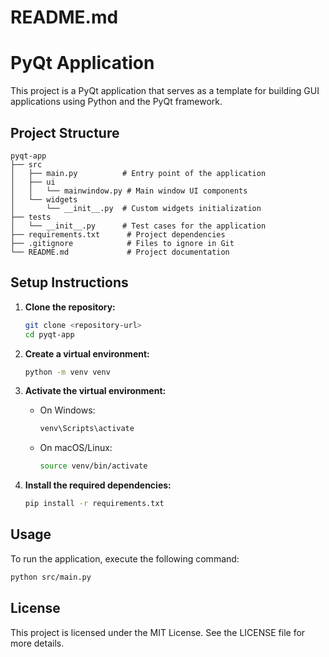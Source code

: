 # README.md

# PyQt Application

This project is a PyQt application that serves as a template for building GUI applications using Python and the PyQt framework.

## Project Structure

```
pyqt-app
├── src
│   ├── main.py          # Entry point of the application
│   ├── ui
│   │   └── mainwindow.py # Main window UI components
│   └── widgets
│       └── __init__.py  # Custom widgets initialization
├── tests
│   └── __init__.py      # Test cases for the application
├── requirements.txt      # Project dependencies
├── .gitignore            # Files to ignore in Git
└── README.md             # Project documentation
```

## Setup Instructions

1. **Clone the repository:**
   ```bash
   git clone <repository-url>
   cd pyqt-app
   ```

2. **Create a virtual environment:**
   ```bash
   python -m venv venv
   ```

3. **Activate the virtual environment:**
   - On Windows:
     ```bash
     venv\Scripts\activate
     ```
   - On macOS/Linux:
     ```bash
     source venv/bin/activate
     ```

4. **Install the required dependencies:**
   ```bash
   pip install -r requirements.txt
   ```

## Usage

To run the application, execute the following command:

```bash
python src/main.py
```

## License

This project is licensed under the MIT License. See the LICENSE file for more details.